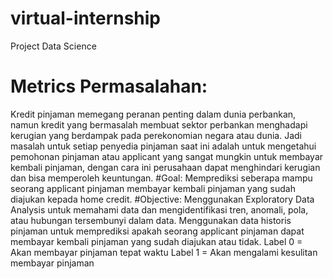 # virtual-internship
Project Data Science
# Metrics Permasalahan:
Kredit pinjaman memegang peranan penting dalam dunia perbankan, namun kredit yang bermasalah membuat sektor perbankan menghadapi kerugian yang berdampak pada perekonomian negara atau dunia. Jadi masalah untuk setiap penyedia pinjaman saat ini adalah untuk mengetahui pemohonan pinjaman atau applicant yang sangat mungkin untuk membayar kembali pinjaman, dengan cara ini perusahaan dapat menghindari kerugian dan bisa memperoleh keuntungan.
#Goal:
Memprediksi seberapa mampu seorang applicant pinjaman membayar kembali pinjaman yang sudah diajukan kepada home credit.
#Objective:
Menggunakan Exploratory Data Analysis untuk memahami data dan mengidentifikasi tren, anomali, pola, atau hubungan tersembunyi dalam data. Menggunakan data historis pinjaman untuk memprediksi apakah seorang applicant pinjaman dapat membayar kembali pinjaman yang sudah diajukan atau tidak.
Label 0 = Akan membayar pinjaman tepat waktu
Label 1 = Akan mengalami kesulitan membayar pinjaman
